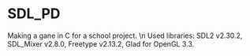 # SDL_PD
Making a gane in C for a school project. \n
Used libraries: SDL2 v2.30.2, SDL_Mixer v2.8.0, Freetype v2.13.2, Glad for OpenGL 3.3. 